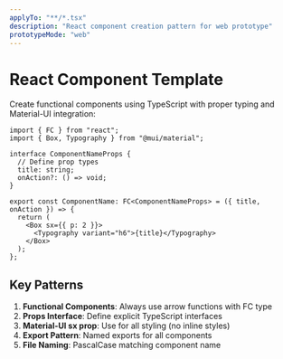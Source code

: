 ```yaml
---
applyTo: "**/*.tsx"
description: "React component creation pattern for web prototype"
prototypeMode: "web"
---
```


# React Component Template

Create functional components using TypeScript with proper typing and Material-UI integration:

```tsx
import { FC } from "react";
import { Box, Typography } from "@mui/material";

interface ComponentNameProps {
  // Define prop types
  title: string;
  onAction?: () => void;
}

export const ComponentName: FC<ComponentNameProps> = ({ title, onAction }) => {
  return (
    <Box sx={{ p: 2 }}>
      <Typography variant="h6">{title}</Typography>
    </Box>
  );
};
```

## Key Patterns

1. **Functional Components**: Always use arrow functions with FC type
2. **Props Interface**: Define explicit TypeScript interfaces
3. **Material-UI sx prop**: Use for all styling (no inline styles)
4. **Export Pattern**: Named exports for all components
5. **File Naming**: PascalCase matching component name

